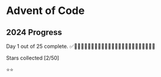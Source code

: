 # Advent of Code

## 2024 Progress
Day 1 out of 25 complete.
✅🔲🔲🔲🔲🔲🔲🔲🔲🔲🔲🔲🔲🔲🔲🔲🔲🔲🔲🔲🔲🔲🔲🔲🔲

Stars collected [2/50]

⭐⭐
